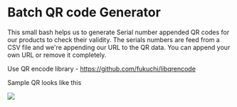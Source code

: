 # Batch QR code Generator 

This small bash helps us to generate Serial number appended QR codes for our products to check their validity. The serials numbers are feed from a CSV file and we're appending our URL to the QR data. You can append your own URL or remove it completely. 

Use QR encode library - https://github.com/fukuchi/libqrencode

Sample QR looks like this

![](https://github.com/sdglhm/qr-batch-generator/blob/master/2.png)
